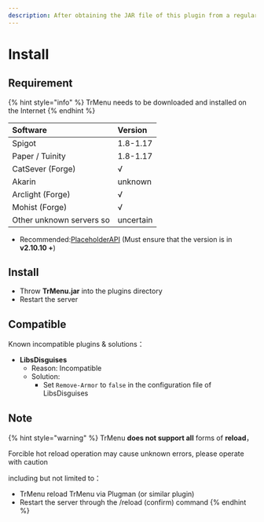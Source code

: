 ```yaml
---
description: After obtaining the JAR file of this plugin from a regular channel, install it on the server
---
```


# Install

## Requirement

{% hint style="info" %}
TrMenu needs to be downloaded and installed on the Internet
{% endhint %}

| Software | Version |
| :--- | :--- |
| Spigot | 1.8-1.17 |
| Paper / Tuinity | 1.8-1.17 |
| CatSever \(Forge\) | √ |
| Akarin | unknown |
| Arclight \(Forge\) | √ |
| Mohist \(Forge\) | √ |
| Other unknown servers so | uncertain |

* Recommended:[PlaceholderAPI](http://ci.extendedclip.com/job/PlaceholderAPI/) \(Must ensure that the version is in **v2.10.10 +**\)

## Install

* Throw **TrMenu.jar** into the plugins directory
* Restart the server

## Compatible

Known incompatible plugins & solutions：

* **LibsDisguises**
  * Reason: Incompatible
  * Solution:
    * Set `Remove-Armor` to `false` in the configuration file of LibsDisguises

## Note

{% hint style="warning" %}
TrMenu **does not support all** forms of **reload**，

Forcible hot reload operation may cause unknown errors, please operate with caution

including but not limited to：

* TrMenu reload TrMenu via Plugman \(or similar plugin\)
* Restart the server through the /reload \(confirm\) command
{% endhint %}

